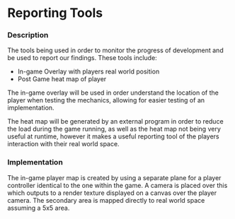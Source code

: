 # Reporting Tools

### Description
The tools being used in order to monitor the progress of development and be used to report our findings. These tools include:
- In-game Overlay with players real world position
- Post Game heat map of player

The in-game overlay will be used in order understand the location of the player when testing the mechanics, allowing for easier testing of an implementation.

The heat map will be generated by an external program in order to reduce the load during the game running, as well as the heat map not being very useful at runtime, however it makes a useful reporting tool of the players interaction with their real world space.

### Implementation

The in-game player map is created by using a separate plane for a player controller identical to the one within the game. A camera is placed over this which outputs to a render texture displayed on a canvas over the player camera. The secondary area is mapped directly to real world space assuming a 5x5 area. 
